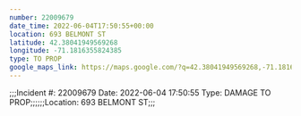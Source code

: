 ```yaml
---
number: 22009679
date_time: 2022-06-04T17:50:55+00:00
location: 693 BELMONT ST
latitude: 42.38041949569268
longitude: -71.1816355824385
type: TO PROP
google_maps_link: https://maps.google.com/?q=42.38041949569268,-71.1816355824385
---
```


;;;Incident #: 22009679  Date: 2022-06-04 17:50:55   Type: DAMAGE TO PROP;;;;;;Location: 693 BELMONT ST;;;

